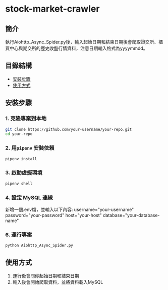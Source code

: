 # stock-market-crawler

## 簡介
執行Aiohttp_Async_Spider.py後，輸入起始日期和結束日期後會爬取證交所、櫃買中心與期交所的歷史收盤行情資料，注意日期輸入格式為yyyymmdd。

## 目錄結構
- [安裝步驟](#安裝步驟)
- [使用方式](#使用方式)


## 安裝步驟
### 1. 克隆專案到本地

```bash
git clone https://github.com/your-username/your-repo.git
cd your-repo
```

### 2. 用`pipenv` 安裝依賴
```bash
pipenv install
```

### 3. 啟動虛擬環境
```bash
pipenv shell
```

### 4. 設定 MySQL 連線
新增一個.env檔，並輸入以下內容:
username="your-username"
password="your-password"
host="your-host"
database="your-database-name"


### 6. 運行專案
```bash
python Aiohttp_Async_Spider.py
```

## 使用方式

1. 運行後會問你起始日期和結束日期
2. 輸入後會開始爬取資料，並將資料載入MySQL
